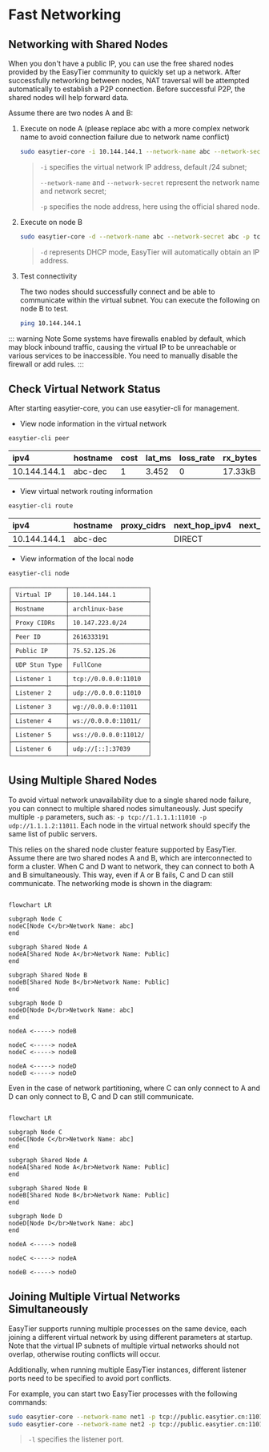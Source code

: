 # Fast Networking

## Networking with Shared Nodes

When you don't have a public IP, you can use the free shared nodes provided by the EasyTier community to quickly set up a network. After successfully networking between nodes, NAT traversal will be attempted automatically to establish a P2P connection. Before successful P2P, the shared nodes will help forward data.

Assume there are two nodes A and B:

1. Execute on node A (please replace abc with a more complex network name to avoid connection failure due to network name conflict)

   ```sh
   sudo easytier-core -i 10.144.144.1 --network-name abc --network-secret abc -p tcp://public.easytier.cn:11010
   ```

   > `-i` specifies the virtual network IP address, default /24 subnet;
   >
   > `--network-name` and `--network-secret` represent the network name and network secret;
   >
   > `-p` specifies the node address, here using the official shared node.

2. Execute on node B

   ```sh
   sudo easytier-core -d --network-name abc --network-secret abc -p tcp://public.easytier.cn:11010
   ```

   > `-d` represents DHCP mode, EasyTier will automatically obtain an IP address.

3. Test connectivity

   The two nodes should successfully connect and be able to communicate within the virtual subnet. You can execute the following on node B to test.

   ```sh
   ping 10.144.144.1
   ```

::: warning Note
Some systems have firewalls enabled by default, which may block inbound traffic, causing the virtual IP to be unreachable or various services to be inaccessible. You need to manually disable the firewall or add rules.
:::

## Check Virtual Network Status

After starting easytier-core, you can use easytier-cli for management.

- View node information in the virtual network

```sh
easytier-cli peer
```

| ipv4         | hostname | cost | lat_ms | loss_rate | rx_bytes | tx_bytes | tunnel_proto | nat_type | id        |
| :----------- | :------- | :--- | :----- | :-------- | :------- | :------- | :----------- | :------- | :-------- |
| 10.144.144.1 | abc-dec  | 1    | 3.452  | 0         | 17.33kB  | 20.42kB  | udp          | FullCone | 390879727 |

- View virtual network routing information

```sh
easytier-cli route
```

| ipv4         | hostname | proxy_cidrs | next_hop_ipv4 | next_hop_hostname | next_hop_lat | cost |
| :----------- | :------- | :---------- | :------------ | :---------------- | :----------- | :--- |
| 10.144.144.1 | abc-dec  |             | DIRECT        |                   | 3.646        | 1    |

- View information of the local node

```sh
easytier-cli node
```

```
┌───────────────┬──────────────────────┐
│ Virtual IP    │ 10.144.144.1         │
├───────────────┼──────────────────────┤
│ Hostname      │ archlinux-base       │
├───────────────┼──────────────────────┤
│ Proxy CIDRs   │ 10.147.223.0/24      │
├───────────────┼──────────────────────┤
│ Peer ID       │ 2616333191           │
├───────────────┼──────────────────────┤
│ Public IP     │ 75.52.125.26         │
├───────────────┼──────────────────────┤
│ UDP Stun Type │ FullCone             │
├───────────────┼──────────────────────┤
│ Listener 1    │ tcp://0.0.0.0:11010  │
├───────────────┼──────────────────────┤
│ Listener 2    │ udp://0.0.0.0:11010  │
├───────────────┼──────────────────────┤
│ Listener 3    │ wg://0.0.0.0:11011   │
├───────────────┼──────────────────────┤
│ Listener 4    │ ws://0.0.0.0:11011/  │
├───────────────┼──────────────────────┤
│ Listener 5    │ wss://0.0.0.0:11012/ │
├───────────────┼──────────────────────┤
│ Listener 6    │ udp://[::]:37039     │
└───────────────┴──────────────────────┘
```

## Using Multiple Shared Nodes

To avoid virtual network unavailability due to a single shared node failure, you can connect to multiple shared nodes simultaneously. Just specify multiple `-p` parameters, such as: `-p tcp://1.1.1.1:11010 -p udp://1.1.1.2:11011`. Each node in the virtual network should specify the same list of public servers.

This relies on the shared node cluster feature supported by EasyTier. Assume there are two shared nodes A and B, which are interconnected to form a cluster. When C and D want to network, they can connect to both A and B simultaneously. This way, even if A or B fails, C and D can still communicate. The networking mode is shown in the diagram:

```mermaid

flowchart LR

subgraph Node C
nodeC[Node C</br>Network Name: abc]
end

subgraph Shared Node A
nodeA[Shared Node A</br>Network Name: Public]
end

subgraph Shared Node B
nodeB[Shared Node B</br>Network Name: Public]
end

subgraph Node D
nodeD[Node D</br>Network Name: abc]
end

nodeA <-----> nodeB

nodeC <-----> nodeA
nodeC <-----> nodeB

nodeA <-----> nodeD
nodeB <-----> nodeD

```

Even in the case of network partitioning, where C can only connect to A and D can only connect to B, C and D can still communicate.

```mermaid

flowchart LR

subgraph Node C
nodeC[Node C</br>Network Name: abc]
end

subgraph Shared Node A
nodeA[Shared Node A</br>Network Name: Public]
end

subgraph Shared Node B
nodeB[Shared Node B</br>Network Name: Public]
end

subgraph Node D
nodeD[Node D</br>Network Name: abc]
end

nodeA <-----> nodeB

nodeC <-----> nodeA

nodeB <-----> nodeD

```

## Joining Multiple Virtual Networks Simultaneously

EasyTier supports running multiple processes on the same device, each joining a different virtual network by using different parameters at startup. Note that the virtual IP subnets of multiple virtual networks should not overlap, otherwise routing conflicts will occur.

Additionally, when running multiple EasyTier instances, different listener ports need to be specified to avoid port conflicts.

For example, you can start two EasyTier processes with the following commands:

```sh
sudo easytier-core --network-name net1 -p tcp://public.easytier.cn:11010 -l 11010
sudo easytier-core --network-name net2 -p tcp://public.easytier.cn:11010 -l 21010
```

> `-l` specifies the listener port.
